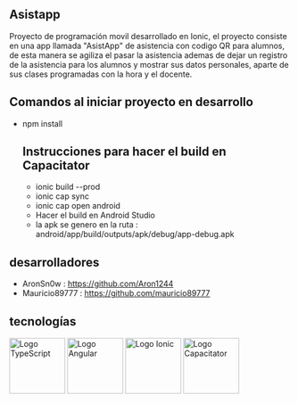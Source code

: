 ## Asistapp
Proyecto de programación movil desarrollado en Ionic, el proyecto consiste en una app llamada "AsistApp" de asistencia con codigo QR para alumnos, de esta manera se agiliza el pasar la asistencia ademas de dejar un registro de la asistencia para los alumnos y mostrar sus datos personales, aparte de sus clases programadas con la hora y el docente.

## Comandos al iniciar proyecto en desarrollo
- npm install

  ## Instrucciones para hacer el build en Capacitator
  - ionic build --prod
  - ionic cap sync
  - ionic cap open android
  - Hacer el build en Android Studio
  - la apk se genero en la ruta : android/app/build/outputs/apk/debug/app-debug.apk

## desarrolladores
- AronSn0w       :  https://github.com/Aron1244
- Mauricio89777  :  https://github.com/mauricio89777

## tecnologías

<p align="left">
  <img src="https://upload.wikimedia.org/wikipedia/commons/thumb/4/4c/Typescript_logo_2020.svg/1200px-Typescript_logo_2020.svg.png" alt="Logo TypeScript" width="100" style="object-fit: contain;">
  <img src="https://upload.wikimedia.org/wikipedia/commons/thumb/c/cf/Angular_full_color_logo.svg/1200px-Angular_full_color_logo.svg.png" alt="Logo Angular" width="100" style="object-fit: contain;">  
  <img src="https://www.returngis.net/wp-content/uploads/2023/04/ionic.png" alt="Logo Ionic" width="100" style="object-fit: contain;">  
  <img src="https://miro.medium.com/v2/resize:fit:512/1*JLtAxMK7mqyvpQZ4ikH-Iw.png" alt="Logo Capacitator" width="100" style="object-fit: contain;">    
</p>

